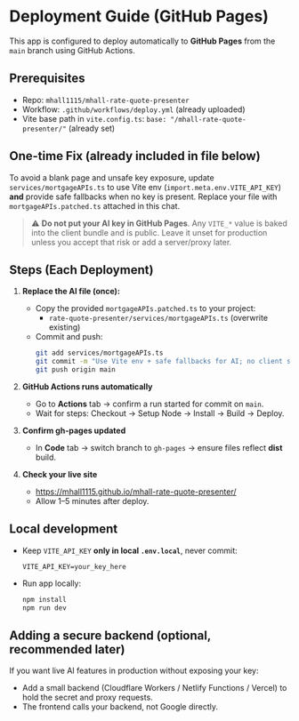 # Deployment Guide (GitHub Pages)

This app is configured to deploy automatically to **GitHub Pages** from the `main` branch using GitHub Actions.

## Prerequisites
- Repo: `mhall1115/mhall-rate-quote-presenter`
- Workflow: `.github/workflows/deploy.yml` (already uploaded)
- Vite base path in `vite.config.ts`: `base: "/mhall-rate-quote-presenter/"` (already set)

## One-time Fix (already included in file below)
To avoid a blank page and unsafe key exposure, update `services/mortgageAPIs.ts` to use Vite env (`import.meta.env.VITE_API_KEY`) **and** provide safe fallbacks when no key is present. Replace your file with `mortgageAPIs.patched.ts` attached in this chat.

> ⚠️ **Do not put your AI key in GitHub Pages**. Any `VITE_*` value is baked into the client bundle and is public. Leave it unset for production unless you accept that risk or add a server/proxy later.

## Steps (Each Deployment)
1. **Replace the AI file (once):**
   - Copy the provided `mortgageAPIs.patched.ts` to your project:
     - `rate-quote-presenter/services/mortgageAPIs.ts` (overwrite existing)
   - Commit and push:
     ```bash
     git add services/mortgageAPIs.ts
     git commit -m "Use Vite env + safe fallbacks for AI; no client secrets"
     git push origin main
     ```

2. **GitHub Actions runs automatically**
   - Go to **Actions** tab → confirm a run started for commit on `main`.
   - Wait for steps: Checkout → Setup Node → Install → Build → Deploy.

3. **Confirm gh-pages updated**
   - In **Code** tab → switch branch to `gh-pages` → ensure files reflect **dist** build.

4. **Check your live site**
   - https://mhall1115.github.io/mhall-rate-quote-presenter/
   - Allow 1–5 minutes after deploy.

## Local development
- Keep `VITE_API_KEY` **only in local `.env.local`**, never commit:
  ```env
  VITE_API_KEY=your_key_here
  ```
- Run app locally:
  ```bash
  npm install
  npm run dev
  ```

## Adding a secure backend (optional, recommended later)
If you want live AI features in production without exposing your key:
- Add a small backend (Cloudflare Workers / Netlify Functions / Vercel) to hold the secret and proxy requests.
- The frontend calls your backend, not Google directly.

